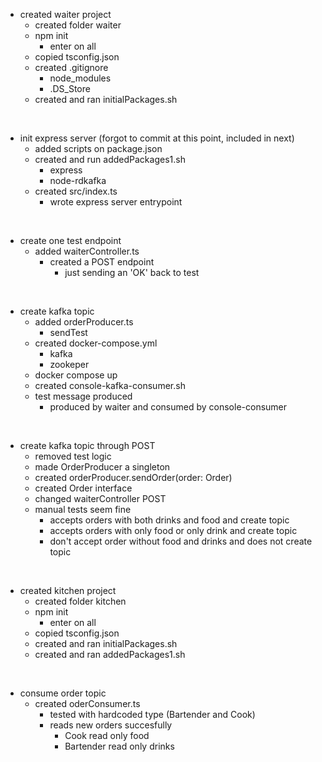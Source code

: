 
- created waiter project
    - created folder waiter
    - npm init
        - enter on all
    - copied tsconfig.json
    - created .gitignore
        - node_modules
        - .DS_Store
    - created and ran initialPackages.sh
<br>

- init express server (forgot to commit at this point, included in next)
    - added scripts on package.json
    - created and run addedPackages1.sh
        - express
        - node-rdkafka
    - created src/index.ts
        - wrote express server entrypoint
<br>

- create one test endpoint
    - added waiterController.ts
        - created a POST endpoint
            - just sending an 'OK' back to test
<br>

- create kafka topic
    - added orderProducer.ts
        - sendTest
    - created docker-compose.yml
        - kafka
        - zookeper
    - docker compose up
    - created console-kafka-consumer.sh
    - test message produced 
        - produced by waiter and consumed by console-consumer
<br>

- create kafka topic through POST
    - removed test logic
    - made OrderProducer a singleton
    - created orderProducer.sendOrder(order: Order)
    - created Order interface
    - changed waiterController POST
    - manual tests seem fine
        - accepts orders with both drinks and food and create topic 
        - accepts orders with only food or only drink and create topic
        - don't accept order without food and drinks and does not create topic
<br>

- created kitchen project
    - created folder kitchen
    - npm init
        - enter on all
    - copied tsconfig.json
    - created and ran initialPackages.sh
    - created and ran addedPackages1.sh
<br>

- consume order topic
    - created oderConsumer.ts
        - tested with hardcoded type (Bartender and Cook)
        - reads new orders succesfully
            - Cook read only food
            - Bartender read only drinks


